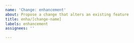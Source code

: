 ```yaml
---
name: 'Change: enhancement'
about: Propose a change that alters an existing feature
title: enha/[change-name]
labels: enhancement
assignees: ''

---
```


<!-- End of issue -->
